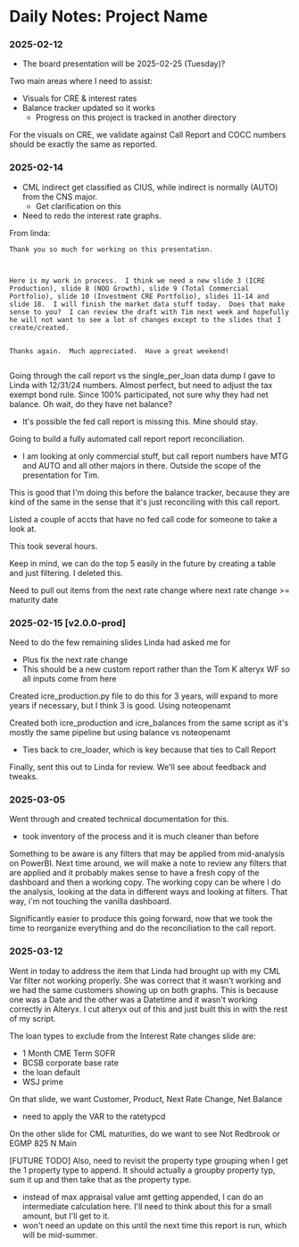 Daily Notes: Project Name
===
### 2025-02-12
- The board presentation will be 2025-02-25 (Tuesday)?

Two main areas where I need to assist:
- Visuals for CRE & interest rates
- Balance tracker updated so it works
    - Progress on this project is tracked in another directory

For the visuals on CRE, we validate against Call Report and COCC numbers should be exactly the same as reported.

### 2025-02-14
- CML indirect get classified as CIUS, while indirect is normally (AUTO) from the CNS major.
    - Get clarification on this
- Need to redo the interest rate graphs.

From linda:
```
Thank you so much for working on this presentation.

 

Here is my work in process.  I think we need a new slide 3 (ICRE Production), slide 8 (NOO Growth), slide 9 (Total Commercial Portfolio), slide 10 (Investment CRE Portfolio), slides 11-14 and slide 18.  I will finish the market data stuff today.  Does that make sense to you?  I can review the draft with Tim next week and hopefully he will not want to see a lot of changes except to the slides that I create/created.


Thanks again.  Much appreciated.  Have a great weekend!


```


Going through the call report vs the single_per_loan data dump I gave to Linda with 12/31/24 numbers.
Almost perfect, but need to adjust the tax exempt bond rule. Since 100% participated, not sure why they had net balance.
Oh wait, do they have net balance?
- It's possible the fed call report is missing this. Mine should stay.

Going to build a fully automated call report report reconciliation.
- I am looking at only commercial stuff, but call report numbers have MTG and AUTO and all other majors in there. Outside the scope of the presentation for Tim.

This is good that I'm doing this before the balance tracker, because they are kind of the same in the sense that it's just reconciling with this call report.

Listed a couple of accts that have no fed call code for someone to take a look at.

This took several hours.

Keep in mind, we can do the top 5 easily in the future by creating a table and just filtering. I deleted this.

Need to pull out items from the next rate change where next rate change >= maturity date


### 2025-02-15 [v2.0.0-prod]
Need to do the few remaining slides Linda had asked me for
- Plus fix the next rate change
- This should be a new custom report rather than the Tom K alteryx WF so all inputs come from here

Created icre_production.py file to do this for 3 years, will expand to more years if necessary, but I think 3 is good. Using noteopenamt

Created both icre_production and icre_balances from the same script as it's mostly the same pipeline but using balance vs noteopenamt
- Ties back to cre_loader, which is key because that ties to Call Report

Finally, sent this out to Linda for review. We'll see about feedback and tweaks. 

### 2025-03-05
Went through and created technical documentation for this.
- took inventory of the process and it is much cleaner than before

Something to be aware is any filters that may be applied from mid-analysis on PowerBI. Next time around, we will make a note to review any filters that are applied and it probably makes sense to have a fresh copy of the dashboard and then a working copy. The working copy can be where I do the analysis, looking at the data in different ways and looking at filters. That way, i'm not touching the vanilla dashboard.

Significantly easier to produce this going forward, now that we took the time to reorganize everything and do the reconciliation to the call report. 

### 2025-03-12
Went in today to address the item that Linda had brought up with my CML Var filter not working properly. She was correct that it wasn't working and we had the same customers showing up on both graphs. This is because one was a Date and the other was a Datetime and it wasn't working correctly in Alteryx. I cut alteryx out of this and just built this in with the rest of my script.

The loan types to exclude from the Interest Rate changes slide are:
- 1 Month CME Term SOFR
- BCSB corporate base rate
- the loan default
- WSJ prime

On that slide, we want Customer, Product, Next Rate Change, Net Balance
- need to apply the VAR to the ratetypcd

On the other slide for CML maturities, do we want to see 
Not Redbrook or EGMP 825 N Main

[FUTURE TODO]
Also, need to revisit the property type grouping when I get the 1 property type to append. It should actually a groupby property typ, sum it up and then take that as the property type.
- instead of max appraisal value amt getting appended, I can do an intermediate calculation here. I'll need to think about this for a small amount, but I'll get to it.
- won't need an update on this until the next time this report is run, which will be mid-summer.

